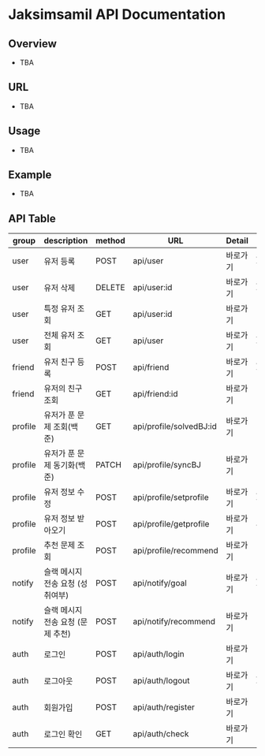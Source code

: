 # Jaksimsamil API Documentation

## Overview

- TBA

## URL

- TBA

## Usage

- TBA

## Example

- TBA

## API Table

| group   | description                       | method | URL                     | Detail   | Auth      |
| ------- | --------------------------------- | ------ | ----------------------- | -------- | --------- |
| user    | 유저 등록                         | POST   | api/user                | 바로가기 | JWT Token |
| user    | 유저 삭제                         | DELETE | api/user:id             | 바로가기 | JWT Token |
| user    | 특정 유저 조회                    | GET    | api/user:id             | 바로가기 | None      |
| user    | 전체 유저 조회                    | GET    | api/user                | 바로가기 | JWT Token |
| friend  | 유저 친구 등록                    | POST   | api/friend              | 바로가기 | JWT Token |
| friend  | 유저의 친구 조회                  | GET    | api/friend:id           | 바로가기 | None      |
| profile | 유저가 푼 문제 조회(백준)         | GET    | api/profile/solvedBJ:id | 바로가기 | None      |
| profile | 유저가 푼 문제 동기화(백준)       | PATCH  | api/profile/syncBJ      | 바로가기 | None      |
| profile | 유저 정보 수정                    | POST   | api/profile/setprofile  | 바로가기 | JWT TOKEN |
| profile | 유저 정보 받아오기                | POST   | api/profile/getprofile  | 바로가기 | JWT       |
| profile | 추천 문제 조회                    | POST   | api/profile/recommend   | 바로가기 | None      |
| notify  | 슬랙 메시지 전송 요청 (성취여부)  | POST   | api/notify/goal         | 바로가기 | Jwt Token |
| notify  | 슬랙 메시지 전송 요청 (문제 추천) | POST   | api/notify/recommend    | 바로가기 | None      |
| auth    | 로그인                            | POST   | api/auth/login          | 바로가기 | None      |
| auth    | 로그아웃                          | POST   | api/auth/logout         | 바로가기 | JWT Token |
| auth    | 회원가입                          | POST   | api/auth/register       | 바로가기 | None      |
| auth    | 로그인 확인                       | GET    | api/auth/check          | 바로가기 | None      |
